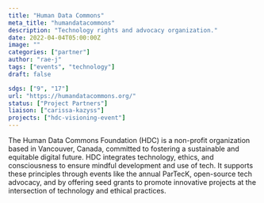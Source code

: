 ```yaml
---
title: "Human Data Commons"
meta_title: "humandatacommons"
description: "Technology rights and advocacy organization."
date: 2022-04-04T05:00:00Z
image: ""
categories: ["partner"]
author: "rae-j"
tags: ["events", "technology"]
draft: false

sdgs: ["9", "17"]
url: "https://humandatacommons.org/"
status: ["Project Partners"]
liaison: ["carissa-kazyss"]
projects: ["hdc-visioning-event"]
---
```


The Human Data Commons Foundation (HDC) is a non-profit organization based in Vancouver, Canada, committed to fostering a sustainable and equitable digital future. HDC integrates technology, ethics, and consciousness to ensure mindful development and use of tech. It supports these principles through events like the annual ParTecK, open-source tech advocacy, and by offering seed grants to promote innovative projects at the intersection of technology and ethical practices.
